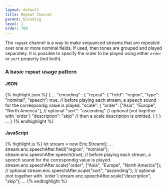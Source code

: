 ```yaml
---
layout: default
title: Repeat Channel
parent: Encoding
level: 1
order: 709
---
```


The `repeat` channel is a way to make sequanced streams
that are repeated over one or more nominal fields.
If used, then tones are grouped and played separately.
It is possible to specify the order to be played using either `order` or `sort` property (not both).

### A basic `repeat` usage pattern

<code-groups>
<code-group>
<h4>JSON</h4>
{% highlight json %}
{
  ...
  "encoding" : {
    "repeat": {
      "field": "region",
      "type": "nominal",
      "speech": true, // before playing each stream, a speech sound for the correspondig value is played.
      "scale": {
        "order": ["Asia", "Europe", "North America"], // optional
        "sort": "ascending" // optional (not together with `order`)
        "description": "skip" // then a scale description is omitted.
      }
    }
  }
  ...
}
{% endhighlight %}
</code-group>
<code-group>
<h4>JavaScript</h4>
{% highlight js %}
let stream = new Erie.Stream();
...
stream.enc.speechAfter.field("region", "nominal");
stream.enc.speechAfter.speech(true); // before playing each stream, a speech sound for the correspondig value is played.
stream.enc.speechAfter.scale("order", ["Asia", "Europe", "North America"]); // optional
stream.enc.speechAfter.scale("sort", "ascending"); // optional (not together with `order`)
stream.enc.speechAfter.scale("description", "skip");
...
{% endhighlight %}
</code-group>
</code-groups>

<!-- example -->